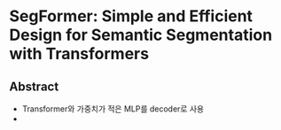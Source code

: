 # SegFormer: Simple and Efficient Design for Semantic Segmentation with Transformers

## Abstract

- Transformer와 가중치가 적은 MLP를 decoder로 사용
- 
